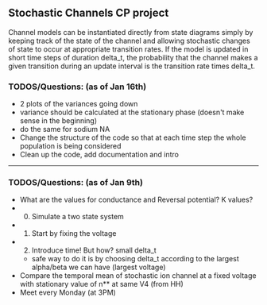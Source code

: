 ## Stochastic Channels CP project

Channel models can be instantiated directly
from state diagrams simply by keeping track of the state of the channel
and allowing stochastic changes of state to occur at appropriate transition
rates. If the model is updated in short time steps of duration delta_t, the probability that the channel makes a given transition during an update interval
is the transition rate times delta_t.



### TODOS/Questions: (as of Jan 16th)
- 2 plots of the variances going down
- variance should be calculated at the stationary phase (doesn't make sense in the beginning)
- do the same for sodium NA
- Change the structure of the code so that at each time step the whole population is being considered
- Clean up the code, add documentation and intro


---------------------------------------------
### TODOS/Questions: (as of Jan 9th)
- What are the values for conductance and Reversal potential? K values?
- 0) Simulate a two state system
- 1) Start by fixing the voltage
- 2) Introduce time! But how? small delta_t
  - safe way to do it is by choosing delta_t 
    according to the largest alpha/beta we can have 
    (largest voltage)
- Compare the temporal mean of stochastic ion channel
  at a fixed voltage with stationary value of n** at same V4 (from HH)
- Meet every Monday (at 3PM)
